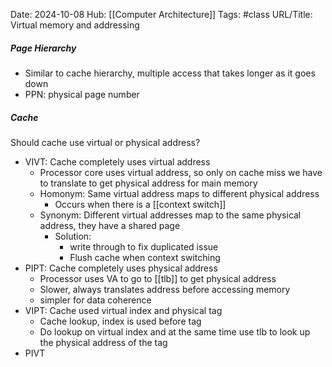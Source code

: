 Date: 2024-10-08
Hub: [[Computer Architecture]]
Tags: #class 
URL/Title: Virtual memory and addressing

##### Page Hierarchy
- Similar to cache hierarchy, multiple access that takes longer as it goes down
- PPN: physical page number

##### Cache
Should cache use virtual or physical address?
- VIVT: Cache completely uses virtual address
	- Processor core uses virtual address, so only on cache miss we have to translate to get physical address for main memory
	- Homonym: Same virtual address maps to different physical address
		- Occurs when there is a [[context switch]]
	- Synonym: Different virtual addresses map to the same physical address, they have a shared page
		- Solution:
			- write through to fix duplicated issue
			- Flush cache when context switching
- PIPT: Cache completely uses physical address
	- Processor uses VA to go to [[tlb]] to get physical address
	- Slower, always translates address before accessing memory
	- simpler for data coherence
- VIPT: Cache used virtual index and physical tag
	- Cache lookup, index is used before tag
	- Do lookup on virtual index and at the same time use tlb to look up the physical address of the tag
- PIVT